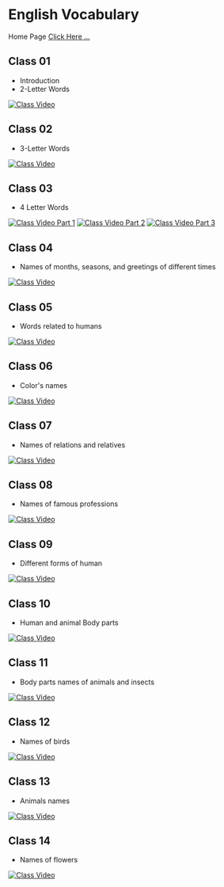 # English Vocabulary

Home Page [Click Here ...](../)

## Class 01

- Introduction
- 2-Letter Words

[![Class Video](https://img.youtube.com/vi/8bBcBj0mMaY/0.jpg)](https://youtu.be/8bBcBj0mMaY)

## Class 02

- 3-Letter Words

[![Class Video](https://img.youtube.com/vi/CzUPJmt0SIE/0.jpg)](https://youtu.be/CzUPJmt0SIE)

## Class 03

- 4 Letter Words

[![Class Video Part 1](https://img.youtube.com/vi/Xgv8t-SqyJ0/0.jpg)](https://youtu.be/Xgv8t-SqyJ0)
[![Class Video Part 2](https://img.youtube.com/vi/kOvNYG8GbwI/0.jpg)](https://youtu.be/kOvNYG8GbwI)
[![Class Video Part 3](https://img.youtube.com/vi/iv77TOrg4uA/0.jpg)](https://youtu.be/iv77TOrg4uA)

## Class 04

- Names of months, seasons, and greetings of different times

[![Class Video](https://img.youtube.com/vi/_de4Z30C4NA/0.jpg)](https://youtu.be/_de4Z30C4NA)

## Class 05

- Words related to humans

[![Class Video](https://img.youtube.com/vi/QGEgh9x3f_4/0.jpg)](https://youtu.be/QGEgh9x3f_4)

## Class 06

- Color's names

[![Class Video](https://img.youtube.com/vi/n3TiziC6RN0/0.jpg)](https://youtu.be/n3TiziC6RN0)

## Class 07

- Names of relations and relatives

[![Class Video](https://img.youtube.com/vi/V2FxDqBv4Ns/0.jpg)](https://youtu.be/V2FxDqBv4Ns)

## Class 08

- Names of famous professions

[![Class Video](https://img.youtube.com/vi/NROoGB3gd1Q/0.jpg)](https://youtu.be/NROoGB3gd1Q)

## Class 09

- Different forms of human

[![Class Video](https://img.youtube.com/vi/znLwOeg1fAg/0.jpg)](https://youtu.be/znLwOeg1fAg)

## Class 10

- Human and animal Body parts

[![Class Video](https://img.youtube.com/vi/MHu6enSCXns/0.jpg)](https://youtu.be/MHu6enSCXns)

## Class 11

- Body parts names of animals and insects

[![Class Video](https://img.youtube.com/vi/CMsrrMpKVZg/0.jpg)](https://youtu.be/CMsrrMpKVZg)

## Class 12

- Names of birds

[![Class Video](https://img.youtube.com/vi/h5D_KCw96AQ/0.jpg)](https://youtu.be/h5D_KCw96AQ)

## Class 13

- Animals names

[![Class Video](https://img.youtube.com/vi/HR4VrWE40bk/0.jpg)](https://youtu.be/HR4VrWE40bk)

## Class 14

- Names of flowers

[![Class Video](https://img.youtube.com/vi/J7TlGEbcDRw/0.jpg)](https://youtu.be/J7TlGEbcDRw)
